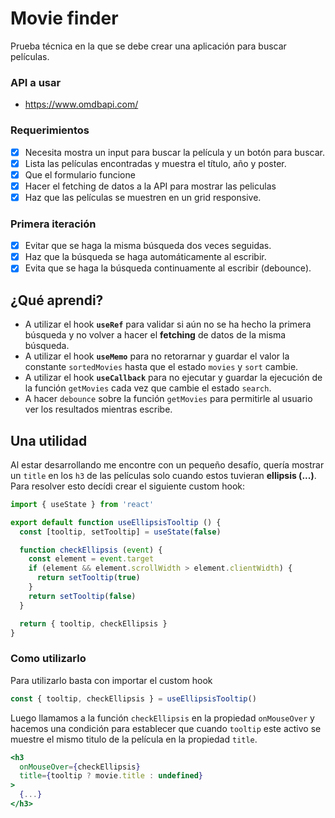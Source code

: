 # Movie finder

Prueba técnica en la que se debe crear una aplicación para buscar películas.

### API a usar

- https://www.omdbapi.com/

### Requerimientos

- [X] Necesita mostra un input para buscar la película y un botón para buscar.
- [X] Lista las películas encontradas y muestra el título, año y poster.
- [X] Que el formulario funcione
- [X] Hacer el fetching de datos a la API para mostrar las peliculas
- [X] Haz que las películas se muestren en un grid responsive.

### Primera iteración

- [X] Evitar que se haga la misma búsqueda dos veces seguidas.
- [X] Haz que la búsqueda se haga automáticamente al escribir.
- [X] Evita que se haga la búsqueda continuamente al escribir (debounce).

## ¿Qué aprendi?

- A utilizar el hook **`useRef`** para validar si aún no se ha hecho la primera búsqueda y no volver a hacer el **fetching** de datos de la misma búsqueda.
- A utilizar el hook **`useMemo`** para no retorarnar y guardar el valor la constante `sortedMovies` hasta que el estado `movies` y `sort` cambie.
- A utilizar el hook **`useCallback`** para no ejecutar y guardar la ejecución de la función `getMovies` cada vez que cambie el estado `search`.
- A hacer `debounce` sobre la función `getMovies` para permitirle al usuario ver los resultados mientras escribe.

## Una utilidad

Al estar desarrollando me encontre con un pequeño desafío, quería mostrar un `title` en los `h3` de las películas solo cuando estos tuvieran **ellipsis (...)**.
Para resolver esto decídi crear el siguiente custom hook:

``` jsx
import { useState } from 'react'

export default function useEllipsisTooltip () {
  const [tooltip, setTooltip] = useState(false)

  function checkEllipsis (event) {
    const element = event.target
    if (element && element.scrollWidth > element.clientWidth) {
      return setTooltip(true)
    }
    return setTooltip(false)
  }

  return { tooltip, checkEllipsis }
}

```
### Como utilizarlo

Para utilizarlo basta con importar el custom hook 

```jsx
const { tooltip, checkEllipsis } = useEllipsisTooltip()
```

Luego llamamos a la función `checkEllipsis` en la propiedad `onMouseOver` y hacemos una condición para establecer que cuando `tooltip` este activo se muestre el mismo titulo de la película en la propiedad `title`.

```jsx
<h3
  onMouseOver={checkEllipsis}
  title={tooltip ? movie.title : undefined}
>
  {...}
</h3>
```
